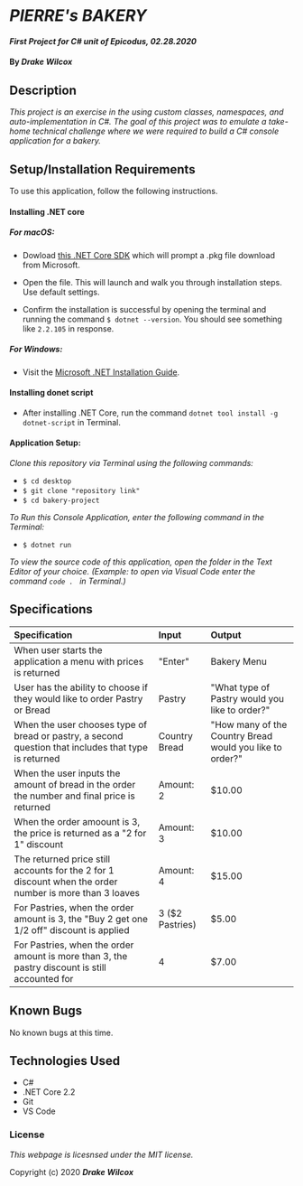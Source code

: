 # _PIERRE's BAKERY_

#### _First Project for C# unit of Epicodus, 02.28.2020_

#### By _**Drake Wilcox**_

## Description

_This project is an exercise in the using custom classes, namespaces, and auto-implementation in C#. The goal of this project was to emulate a take-home technical challenge where we were required to build a C# console application for a bakery._

## Setup/Installation Requirements

To use this application, follow the following instructions. 

#### Installing .NET core

##### For macOS: 

* Dowload [this .NET Core SDK](https://dotnet.microsoft.com/download/thank-you/dotnet-sdk-2.2.106-macos-x64-installer) which will prompt a .pkg file download from Microsoft.

* Open the file. This will launch and walk you through installation steps. Use default settings. 

* Confirm the installation is successful by opening the terminal and running the command ``$ dotnet --version``. You should see something like ``2.2.105`` in response.

##### For Windows: 
* Visit the [Microsoft .NET Installation Guide](https://docs.microsoft.com/en-us/dotnet/framework/install/).

#### Installing donet script

* After installing .NET Core, run the command `` dotnet tool install -g dotnet-script `` in Terminal. 

#### Application Setup:
_Clone this repository via Terminal using the following commands:_
* ``$ cd desktop``
* ``$ git clone "repository link" ``
* ``$ cd bakery-project``

_To Run this Console Application, enter the following command in the Terminal:_

* ``$ dotnet run``

_To view the source code of this application, open the folder in the Text Editor of your choice. (Example: to open via Visual Code enter the command ``code . `` in Terminal.)_


## Specifications

| Specification | Input | Output |
|:--------------|:------|:-------|
| When user starts the application a menu with prices is returned | "Enter" | Bakery Menu|
| User has the ability to choose if they would like to order Pastry or Bread | Pastry | "What type of Pastry would you like to order?"
| When the user chooses type of bread or pastry, a second question that includes that type is returned | Country Bread | "How many of the Country Bread would you like to order?" |
| When the user inputs the amount of bread in the order the number and final price is returned | Amount: 2 | $10.00 |
| When the order amoount is 3, the price is returned as a "2 for 1" discount | Amount: 3 | $10.00 |
| The returned price still accounts for the 2 for 1 discount when the order number is more than 3 loaves | Amount: 4 | $15.00 |
| For Pastries, when the order amount is 3, the "Buy 2 get one 1/2 off" discount is applied | 3 ($2 Pastries) | $5.00 |
| For Pastries, when the order amount is more than 3, the pastry discount is still accounted for | 4 | $7.00 | 

## Known Bugs
No known bugs at this time. 

## Technologies Used

* C#
* .NET Core 2.2
* Git
* VS Code

### License

*This webpage is licesnsed under the MIT license.*

Copyright (c) 2020 **_Drake Wilcox_**